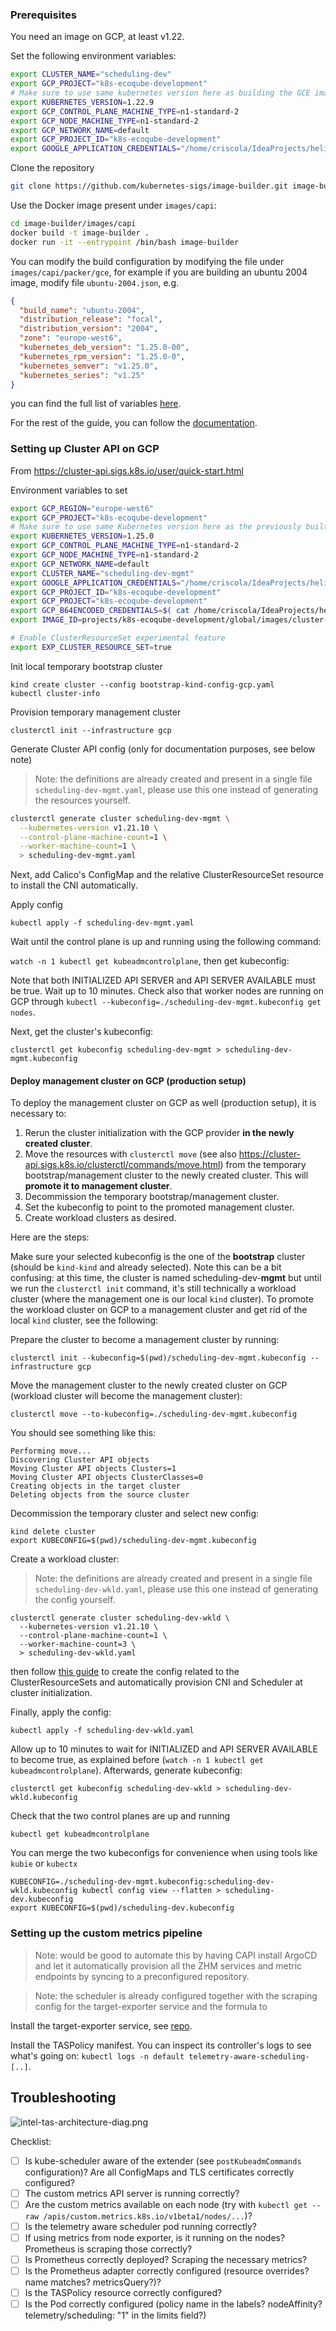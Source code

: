 ### Prerequisites

You need an image on GCP, at least v1.22.

Set the following environment variables:

```bash
export CLUSTER_NAME="scheduling-dev"
export GCP_PROJECT="k8s-ecoqube-development"
# Make sure to use same kubernetes version here as building the GCE image
export KUBERNETES_VERSION=1.22.9
export GCP_CONTROL_PLANE_MACHINE_TYPE=n1-standard-2
export GCP_NODE_MACHINE_TYPE=n1-standard-2
export GCP_NETWORK_NAME=default
export GCP_PROJECT_ID="k8s-ecoqube-development"
export GOOGLE_APPLICATION_CREDENTIALS="/home/criscola/IdeaProjects/helio/k8s-ecoqube-development-668c8628bd09.json"
```

Clone the repository

```bash
git clone https://github.com/kubernetes-sigs/image-builder.git image-builder
```

Use the Docker image present under `images/capi`:

```bash
cd image-builder/images/capi
docker build -t image-builder .
docker run -it --entrypoint /bin/bash image-builder
```

You can modify the build configuration by modifying the file under `images/capi/packer/gce`, for example if you are
building an ubuntu 2004 image, modify file `ubuntu-2004.json`, e.g.

```json
{
  "build_name": "ubuntu-2004",
  "distribution_release": "focal",
  "distribution_version": "2004",
  "zone": "europe-west6",
  "kubernetes_deb_version": "1.25.0-00",
  "kubernetes_rpm_version": "1.25.0-0",
  "kubernetes_semver": "v1.25.0",
  "kubernetes_series": "v1.25"
}
```

you can find the full list of variables [here](https://image-builder.sigs.k8s.io/capi/capi.html#customization).

For the rest of the guide, you can follow
the [documentation](https://github.com/kubernetes-sigs/cluster-api-provider-gcp/blob/main/docs/book/src/topics/prerequisites.md).

### Setting up Cluster API on GCP

From https://cluster-api.sigs.k8s.io/user/quick-start.html

Environment variables to set

```bash
export GCP_REGION="europe-west6"
export GCP_PROJECT="k8s-ecoqube-development"
# Make sure to use same Kubernetes version here as the previously built GCE image
export KUBERNETES_VERSION=1.25.0
export GCP_CONTROL_PLANE_MACHINE_TYPE=n1-standard-2
export GCP_NODE_MACHINE_TYPE=n1-standard-2
export GCP_NETWORK_NAME=default
export CLUSTER_NAME="scheduling-dev-mgmt"
export GOOGLE_APPLICATION_CREDENTIALS="/home/criscola/IdeaProjects/helio/k8s-ecoqube-development-668c8628bd09.json"
export GCP_PROJECT_ID="k8s-ecoqube-development"
export GCP_PROJECT="k8s-ecoqube-development"
export GCP_B64ENCODED_CREDENTIALS=$( cat /home/criscola/IdeaProjects/helio/k8s-ecoqube-development-668c8628bd09.json | base64 | tr -d '\n' )
export IMAGE_ID=projects/k8s-ecoqube-development/global/images/cluster-api-ubuntu-2004-v1-25-0-1662644962

# Enable ClusterResourceSet experimental feature
export EXP_CLUSTER_RESOURCE_SET=true
```

Init local temporary bootstrap cluster

```
kind create cluster --config bootstrap-kind-config-gcp.yaml
kubectl cluster-info
```

Provision temporary management cluster

```
clusterctl init --infrastructure gcp
```

Generate Cluster API config (only for documentation purposes, see below note)

> Note: the definitions are already created and present in a single file `scheduling-dev-mgmt.yaml`, please use this one
> instead of generating the resources yourself.

```bash
clusterctl generate cluster scheduling-dev-mgmt \
  --kubernetes-version v1.21.10 \
  --control-plane-machine-count=1 \
  --worker-machine-count=1 \
  > scheduling-dev-mgmt.yaml
```

Next, add Calico's ConfigMap and the relative ClusterResourceSet resource to install the CNI automatically.

Apply config

```
kubectl apply -f scheduling-dev-mgmt.yaml
```

Wait until the control plane is up and running using the following command:

```watch -n 1 kubectl get kubeadmcontrolplane```, then get kubeconfig:

Note that both INITIALIZED API SERVER and API SERVER AVAILABLE must be true. Wait up to 10 minutes. Check also that worker nodes
are running on GCP through `kubectl --kubeconfig=./scheduling-dev-mgmt.kubeconfig get nodes`.

Next, get the cluster's kubeconfig:

```
clusterctl get kubeconfig scheduling-dev-mgmt > scheduling-dev-mgmt.kubeconfig
```

#### Deploy management cluster on GCP (production setup)

To deploy the management cluster on GCP as well (production setup), it is necessary to:

1. Rerun the cluster initialization with the GCP provider **in the newly created cluster**.
3. Move the resources with `clusterctl move` (see also
   https://cluster-api.sigs.k8s.io/clusterctl/commands/move.html) from the temporary bootstrap/management cluster to the
   newly created cluster. This will
   **promote it to management cluster**.
4. Decommission the temporary bootstrap/management cluster.
5. Set the kubeconfig to point to the promoted management cluster.
6. Create workload clusters as desired.

Here are the steps:

Make sure your selected kubeconfig is the one of the **bootstrap** cluster (should be `kind-kind` and already selected).
Note this can be a bit confusing: at this time, the cluster is named scheduling-dev-**mgmt** but until we run the
`clusterctl init` command, it's still technically a workload cluster (where the management one is our local `kind`
cluster). To promote the workload cluster on GCP to a management cluster and get rid of the local `kind` cluster, see
the following:

Prepare the cluster to become a management cluster by running:

```
clusterctl init --kubeconfig=$(pwd)/scheduling-dev-mgmt.kubeconfig --infrastructure gcp
```

Move the management cluster to the newly created cluster on GCP (workload cluster will become the management cluster):

```
clusterctl move --to-kubeconfig=./scheduling-dev-mgmt.kubeconfig 
```

You should see something like this:

```
Performing move...
Discovering Cluster API objects
Moving Cluster API objects Clusters=1
Moving Cluster API objects ClusterClasses=0
Creating objects in the target cluster
Deleting objects from the source cluster
```

Decommission the temporary cluster and select new config:

```
kind delete cluster
export KUBECONFIG=$(pwd)/scheduling-dev-mgmt.kubeconfig
```

Create a workload cluster:

> Note: the definitions are already created and present in a single file `scheduling-dev-wkld.yaml`, please use this one
> instead of generating the config yourself.

```
clusterctl generate cluster scheduling-dev-wkld \
  --kubernetes-version v1.21.10 \
  --control-plane-machine-count=1 \
  --worker-machine-count=3 \
  > scheduling-dev-wkld.yaml
```

then follow [this guide](capi-resource-set/cluster-automate.md) to create the config related to the ClusterResourceSets
and automatically provision CNI and Scheduler at cluster initialization.

Finally, apply the config:

```
kubectl apply -f scheduling-dev-wkld.yaml
```

Allow up to 10 minutes to wait for INITIALIZED and API SERVER AVAILABLE to become true, as explained
before (```watch -n 1 kubectl get kubeadmcontrolplane```). Afterwards, generate kubeconfig:

```
clusterctl get kubeconfig scheduling-dev-wkld > scheduling-dev-wkld.kubeconfig
```

Check that the two control planes are up and running

```
kubectl get kubeadmcontrolplane
```

You can merge the two kubeconfigs for convenience when using tools like `kubie` or `kubectx`

```
KUBECONFIG=./scheduling-dev-mgmt.kubeconfig:scheduling-dev-wkld.kubeconfig kubectl config view --flatten > scheduling-dev.kubeconfig
export KUBECONFIG=$(pwd)/scheduling-dev.kubeconfig
```

### Setting up the custom metrics pipeline

> Note: would be good to automate this by having CAPI install ArgoCD and let it automatically
> provision all the ZHM services and metric endpoints by syncing to a preconfigured repository.

> Note: the scheduler is already configured together with the scraping config for the target-exporter
> service and the formula to

Install the target-exporter service, see [repo](https://git.helio.dev/eco-qube/target-exporter).

Install the TASPolicy manifest. You can inspect its controller's logs to see what's going
on: `kubectl logs -n default telemetry-aware-scheduling-[..]`.

## Troubleshooting

![intel-tas-architecture-diag.png](intel-tas-architecture-diag.png)

Checklist:

- [ ] Is kube-scheduler aware of the extender (see `postKubeadmCommands` configuration)? Are all ConfigMaps and TLS
  certificates correctly configured?
- [ ] The custom metrics API server is running correctly?
- [ ] Are the custom metrics available on each node (try
  with `kubectl get --raw /apis/custom.metrics.k8s.io/v1beta1/nodes/...`)?
- [ ] Is the telemetry aware scheduler pod running correctly?
- [ ] If using metrics from node exporter, is it running on the nodes? Prometheus is scraping those correctly?
- [ ] Is Prometheus correctly deployed? Scraping the necessary metrics?
- [ ] Is the Prometheus adapter correctly configured (resource overrides? name matches? metricsQuery?)?
- [ ] Is the TASPolicy resource correctly configured?
- [ ] Is the Pod correctly configured (policy name in the labels? nodeAffinity? telemetry/scheduling: "1" in the limits
  field?)